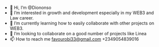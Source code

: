 - 👋 Hi, I’m @Diononso
- 👀 I’m interested in growth and development especially in my WEB3 and Law career.
- 🌱 I’m currently learning how to easily collaborate with other projects on WEB3.
- 💞️ I’m looking to collaborate on a good number of projects like Linea
- 📫 How to reach me favourobi33@gmail.com +2349054839016

<!---
Diononso/Diononso is a very talented and smart young man.✨ special ✨ repository because its `README.md` (this file) appears on your GitHub profile.
You can click the Preview link to take a look at your changes.
--->

